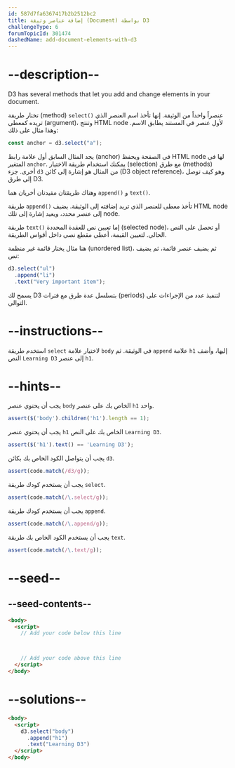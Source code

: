 ```yaml
---
id: 587d7fa6367417b2b2512bc2
title: إضافة عناصر وثيقة (Document) بواسطة D3
challengeType: 6
forumTopicId: 301474
dashedName: add-document-elements-with-d3
---
```


# --description--

D3 has several methods that let you add and change elements in your document.

تختار طريقة (method) `select()` عنصراً واحداً من الوثيقة. إنها تأخذ اسم العنصر الذي تريده كمعطى (argument)، وتنتج HTML node لأول عنصر في المستند يطابق الاسم. وهذا مثال على ذلك:

```js
const anchor = d3.select("a");
```

يجد المثال السابق أول علامة رابط (anchor) في الصفحة ويحفظ HTML node لها في المتغير `anchor`. يمكنك استخدام طريقة الاختيار (selection) مع طرق (methods) أخرى. جزء `d3` من المثال هو إشارة إلى كائن (D3 object reference)، وهو كيف توصل إلى طرق D3.

وهناك طريقتان مفيدتان أخريان هما `append()` و `text()`.

طريقة `append()` تأخذ معطى للعنصر الذي تريد إضافته إلى الوثيقة. يضيف HTML node إلى عنصر محدد، ويعيد إشارة إلى تلك node.

طريقة `text()` إما تعيين نص للعقدة المحددة (selected node)، أو تحصل على النص الحالي. لتعيين القيمة، أعطي مقطع نصي داخل أقواس الطريقة.

هنا مثال يختار قائمة غير منظمة (unordered list)، ثم يضيف عنصر قائمة، ثم يضيف نص:

```js
d3.select("ul")
  .append("li")
  .text("Very important item");
```

يسمح لك D3 بتسلسل عدة طرق مع فترات (periods) لتنفيذ عدد من الإجراءات على التوالي.

# --instructions--

استخدم طريقة `select` لاختيار علامة `body` في الوثيقة. ثم `append` علامة `h1` إليها، وأضف النص `Learning D3` إلى عنصر `h1`.

# --hints--

يجب أن يحتوي عنصر `body` الخاص بك على عنصر `h1` واحد.

```js
assert($('body').children('h1').length == 1);
```

يجب أن يحتوي عنصر `h1` الخاص بك على النص `Learning D3`.

```js
assert($('h1').text() == 'Learning D3');
```

يجب أن يتواصل الكود الخاص بك بكائن `d3`.

```js
assert(code.match(/d3/g));
```

يجب أن يستخدم كودك طريقة `select`.

```js
assert(code.match(/\.select/g));
```

يجب أن يستخدم كودك طريقة `append`.

```js
assert(code.match(/\.append/g));
```

يجب أن يستخدم الكود الخاص بك طريقة `text`.

```js
assert(code.match(/\.text/g));
```

# --seed--

## --seed-contents--

```html
<body>
  <script>
    // Add your code below this line



    // Add your code above this line
  </script>
</body>
```

# --solutions--

```html
<body>
  <script>
    d3.select("body")
      .append("h1")
      .text("Learning D3")
  </script>
</body>
```

